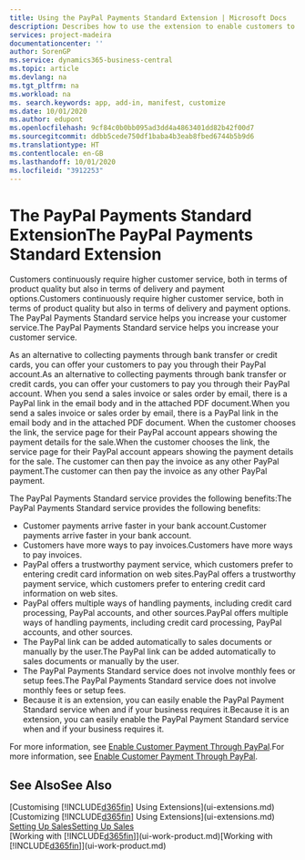 ```yaml
---
title: Using the PayPal Payments Standard Extension | Microsoft Docs
description: Describes how to use the extension to enable customers to make payments with PayPal.
services: project-madeira
documentationcenter: ''
author: SorenGP
ms.service: dynamics365-business-central
ms.topic: article
ms.devlang: na
ms.tgt_pltfrm: na
ms.workload: na
ms. search.keywords: app, add-in, manifest, customize
ms.date: 10/01/2020
ms.author: edupont
ms.openlocfilehash: 9cf84c0b0bb095ad3dd4a4863401dd82b42f00d7
ms.sourcegitcommit: ddbb5cede750df1baba4b3eab8fbed6744b5b9d6
ms.translationtype: HT
ms.contentlocale: en-GB
ms.lasthandoff: 10/01/2020
ms.locfileid: "3912253"
---
```

# <a name="the-paypal-payments-standard-extension"></a><span data-ttu-id="f3507-103">The PayPal Payments Standard Extension</span><span class="sxs-lookup"><span data-stu-id="f3507-103">The PayPal Payments Standard Extension</span></span>
<span data-ttu-id="f3507-104">Customers continuously require higher customer service, both in terms of product quality but also in terms of delivery and payment options.</span><span class="sxs-lookup"><span data-stu-id="f3507-104">Customers continuously require higher customer service, both in terms of product quality but also in terms of delivery and payment options.</span></span> <span data-ttu-id="f3507-105">The PayPal Payments Standard service helps you increase your customer service.</span><span class="sxs-lookup"><span data-stu-id="f3507-105">The PayPal Payments Standard service helps you increase your customer service.</span></span>

<span data-ttu-id="f3507-106">As an alternative to collecting payments through bank transfer or credit cards, you can offer your customers to pay you through their PayPal account.</span><span class="sxs-lookup"><span data-stu-id="f3507-106">As an alternative to collecting payments through bank transfer or credit cards, you can offer your customers to pay you through their PayPal account.</span></span> <span data-ttu-id="f3507-107">When you send a sales invoice or sales order by email, there is a PayPal link in the email body and in the attached PDF document.</span><span class="sxs-lookup"><span data-stu-id="f3507-107">When you send a sales invoice or sales order by email, there is a PayPal link in the email body and in the attached PDF document.</span></span> <span data-ttu-id="f3507-108">When the customer chooses the link, the service page for their PayPal account appears showing the payment details for the sale.</span><span class="sxs-lookup"><span data-stu-id="f3507-108">When the customer chooses the link, the service page for their PayPal account appears showing the payment details for the sale.</span></span> <span data-ttu-id="f3507-109">The customer can then pay the invoice as any other PayPal payment.</span><span class="sxs-lookup"><span data-stu-id="f3507-109">The customer can then pay the invoice as any other PayPal payment.</span></span>

<span data-ttu-id="f3507-110">The PayPal Payments Standard service provides the following benefits:</span><span class="sxs-lookup"><span data-stu-id="f3507-110">The PayPal Payments Standard service provides the following benefits:</span></span>

* <span data-ttu-id="f3507-111">Customer payments arrive faster in your bank account.</span><span class="sxs-lookup"><span data-stu-id="f3507-111">Customer payments arrive faster in your bank account.</span></span>
* <span data-ttu-id="f3507-112">Customers have more ways to pay invoices.</span><span class="sxs-lookup"><span data-stu-id="f3507-112">Customers have more ways to pay invoices.</span></span>
* <span data-ttu-id="f3507-113">PayPal offers a trustworthy payment service, which customers prefer to entering credit card information on web sites.</span><span class="sxs-lookup"><span data-stu-id="f3507-113">PayPal offers a trustworthy payment service, which customers prefer to entering credit card information on web sites.</span></span>
* <span data-ttu-id="f3507-114">PayPal offers multiple ways of handling payments, including credit card processing, PayPal accounts, and other sources.</span><span class="sxs-lookup"><span data-stu-id="f3507-114">PayPal offers multiple ways of handling payments, including credit card processing, PayPal accounts, and other sources.</span></span>
* <span data-ttu-id="f3507-115">The PayPal link can be added automatically to sales documents or manually by the user.</span><span class="sxs-lookup"><span data-stu-id="f3507-115">The PayPal link can be added automatically to sales documents or manually by the user.</span></span>
* <span data-ttu-id="f3507-116">The PayPal Payments Standard service does not involve monthly fees or setup fees.</span><span class="sxs-lookup"><span data-stu-id="f3507-116">The PayPal Payments Standard service does not involve monthly fees or setup fees.</span></span>
* <span data-ttu-id="f3507-117">Because it is an extension, you can easily enable the PayPal Payment Standard service when and if your business requires it.</span><span class="sxs-lookup"><span data-stu-id="f3507-117">Because it is an extension, you can easily enable the PayPal Payment Standard service when and if your business requires it.</span></span>  

<span data-ttu-id="f3507-118">For more information, see [Enable Customer Payment Through PayPal](sales-how-enable-payment-service-extensions.md).</span><span class="sxs-lookup"><span data-stu-id="f3507-118">For more information, see [Enable Customer Payment Through PayPal](sales-how-enable-payment-service-extensions.md).</span></span>

## <a name="see-also"></a><span data-ttu-id="f3507-119">See Also</span><span class="sxs-lookup"><span data-stu-id="f3507-119">See Also</span></span>
<span data-ttu-id="f3507-120">[Customising [!INCLUDE[d365fin](includes/d365fin_md.md)] Using Extensions](ui-extensions.md)</span><span class="sxs-lookup"><span data-stu-id="f3507-120">[Customizing [!INCLUDE[d365fin](includes/d365fin_md.md)] Using Extensions](ui-extensions.md)</span></span>  
[<span data-ttu-id="f3507-121">Setting Up Sales</span><span class="sxs-lookup"><span data-stu-id="f3507-121">Setting Up Sales</span></span>](sales-setup-sales.md)  
<span data-ttu-id="f3507-122">[Working with [!INCLUDE[d365fin](includes/d365fin_md.md)]](ui-work-product.md)</span><span class="sxs-lookup"><span data-stu-id="f3507-122">[Working with [!INCLUDE[d365fin](includes/d365fin_md.md)]](ui-work-product.md)</span></span>
